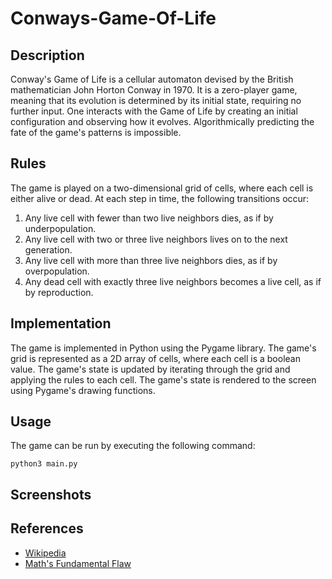 # Conways-Game-Of-Life

## Description

Conway's Game of Life is a cellular automaton devised by the British mathematician John Horton Conway in 1970. It is a zero-player game, meaning that its evolution is determined by its initial state, requiring no further input. One interacts with the Game of Life by creating an initial configuration and observing how it evolves.
Algorithmically predicting the fate of the game's patterns is impossible.

## Rules

The game is played on a two-dimensional grid of cells, where each cell is either alive or dead. At each step in time, the following transitions occur:

1. Any live cell with fewer than two live neighbors dies, as if by underpopulation.
2. Any live cell with two or three live neighbors lives on to the next generation.
3. Any live cell with more than three live neighbors dies, as if by overpopulation.
4. Any dead cell with exactly three live neighbors becomes a live cell, as if by reproduction.

## Implementation

The game is implemented in Python using the Pygame library. The game's grid is represented as a 2D array of cells, where each cell is a boolean value. The game's state is updated by iterating through the grid and applying the rules to each cell. The game's state is rendered to the screen using Pygame's drawing functions.

## Usage

The game can be run by executing the following command:

```
python3 main.py
```

## Screenshots

## References

- [Wikipedia](https://en.wikipedia.org/wiki/Conway%27s_Game_of_Life)
- [Math's Fundamental Flaw](https://www.youtube.com/watch?v=HeQX2HjkcNo&t=3s&ab_channel=Veritasium)
